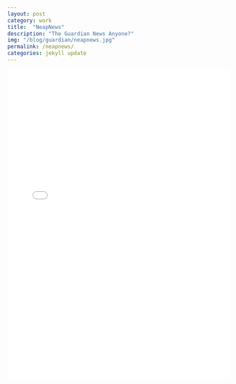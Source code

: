 ```yaml
---
layout: post
category: work
title:  "NeapNews"
description: "The Guardian News Anyone?"
img: "/blog/guardian/neapnews.jpg"
permalink: /neapnews/
categories: jekyll update
---
```


<embed width="100%" height="700px" src="/blog/guardian/index.html">